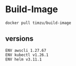 # Build-Image

```bash
docker pull timzu/build-image
```

## versions

```
ENV awscli 1.27.67
ENV kubectl v1.26.1
ENV helm v3.11.1
```
